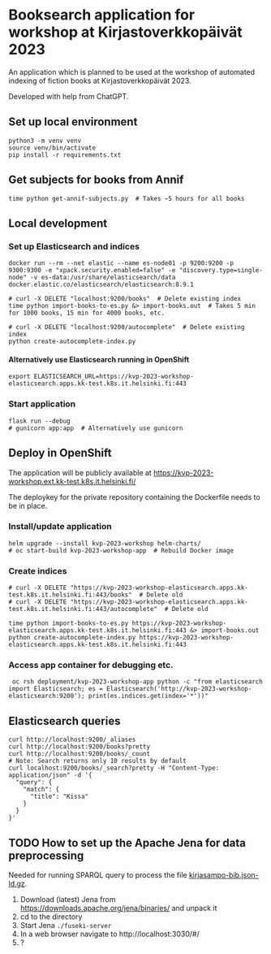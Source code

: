 # Booksearch application for workshop at Kirjastoverkkopäivät 2023
An application which is planned to be used at the workshop of automated indexing of fiction books at Kirjastoverkkopäivät 2023.

Developed with help from ChatGPT.

## Set up local environment
    python3 -m venv venv
    source venv/bin/activate
    pip install -r requirements.txt

## Get subjects for books from Annif
    time python get-annif-subjects.py  # Takes ~5 hours for all books

## Local development
### Set up Elasticsearch and indices
    docker run --rm --net elastic --name es-node01 -p 9200:9200 -p 9300:9300 -e "xpack.security.enabled=false" -e "discovery.type=single-node" -v es-data:/usr/share/elasticsearch/data docker.elastic.co/elasticsearch/elasticsearch:8.9.1

    # curl -X DELETE "localhost:9200/books"  # Delete existing index
    time python import-books-to-es.py &> import-books.out  # Takes 5 min for 1000 books, 15 min for 4000 books, etc.

    # curl -X DELETE "localhost:9200/autocomplete"  # Delete existing index
    python create-autocomplete-index.py
#### Alternatively use Elasticsearch running in OpenShift
    export ELASTICSEARCH_URL=https://kvp-2023-workshop-elasticsearch.apps.kk-test.k8s.it.helsinki.fi:443
### Start application
    flask run --debug
    # gunicorn app:app  # Alternatively use gunicorn

## Deploy in OpenShift
The application will be publicly available at https://kvp-2023-workshop.ext.kk-test.k8s.it.helsinki.fi/

The deploykey for the private repository containing the Dockerfile needs to be in place.
### Install/update application
    helm upgrade --install kvp-2023-workshop helm-charts/
    # oc start-build kvp-2023-workshop-app  # Rebuild Docker image

### Create indices

    # curl -X DELETE "https://kvp-2023-workshop-elasticsearch.apps.kk-test.k8s.it.helsinki.fi:443/books"  # Delete old
    # curl -X DELETE "https://kvp-2023-workshop-elasticsearch.apps.kk-test.k8s.it.helsinki.fi:443/autocomplete"  # Delete old

    time python import-books-to-es.py https://kvp-2023-workshop-elasticsearch.apps.kk-test.k8s.it.helsinki.fi:443 &> import-books.out
    python create-autocomplete-index.py https://kvp-2023-workshop-elasticsearch.apps.kk-test.k8s.it.helsinki.fi:443

### Access app container for debugging etc.
     oc rsh deployment/kvp-2023-workshop-app python -c "from elasticsearch import Elasticsearch; es = Elasticsearch('http://kvp-2023-workshop-elasticsearch:9200'); print(es.indices.get(index='*'))"

## Elasticsearch queries
    curl http://localhost:9200/_aliases
    curl http://localhost:9200/books?pretty
    curl http://localhost:9200/books/_count
    # Note: Search returns only 10 results by default
    curl localhost:9200/books/_search?pretty -H "Content-Type: application/json" -d '{
      "query": {
        "match": {
          "title": "Kissa"
        }
      }
    }'



## TODO How to set up the Apache Jena for data preprocessing
Needed for running SPARQL query to process the file [kirjasampo-bib.json-ld.gz](https://github.com/NatLibFi/Annif-corpora-restricted/blob/master/kirjasampo/kirjasampo-bib.json-ld.gz).

1. Download (latest) Jena from https://downloads.apache.org/jena/binaries/ and unpack it
2. cd to the directory
3. Start Jena `./fuseki-server`
4. In a web browser navigate to http://localhost:3030/#/
5. ?
